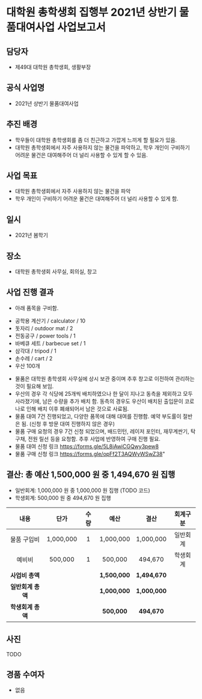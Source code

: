 대학원 총학생회 집행부 2021년 상반기 물품대여사업 사업보고서
===

## 담당자
- 제49대 대학원 총학생회, 생활부장

## 공식 사업명
- 2021년 상반기 물품대여사업

## 추진 배경
- 학우들이 대학원 총학생회를 좀 더 친근하고 가깝게 느끼게 할 필요가 있음.
- 대학원 총학생회에서 자주 사용하지 않는 물건을 파악하고, 학우 개인이 구비하기 어려운 물건은 대여해주어 더 널리 사용할 수 있게 할 수 있음.

## 사업 목표
- 대학원 총학생회에서 자주 사용하지 않는 물건을 파악
- 학우 개인이 구비하기 어려운 물건은 대여해주어 더 널리 사용할 수 있게 함.

## 일시
- 2021년 봄학기

## 장소
- 대학원 총학생회 사무실, 회의실, 창고

## 사업 진행 결과
-  아래 품목을 구비함. 
  * 공학용 계산기 / calculator / 10
  * 돗자리 / outdoor mat / 2
  * 전동공구 / power tools / 1
  * 바베큐 세트 / barbecue set / 1
  * 삼각대 / tripod / 1
  * 손수레 / cart / 2
  * 우산 100개
- 물품은 대학원 총학생회 사무실에 상시 보관 중이며 추후 창고로 이전하여 관리하는 것이 필요해 보임.
- 우산의 경우 각 식당에 25개씩 배치하였으나 한 달이 지나고 동측을 제외하고 모두 사라졌기에, 남은 수량을 추가 배치 함. 동측의 경우도 우산이 배치된 출입문이 코로나로 인해 배치 이후 폐쇄되어서 남은 것으로 사료됨.
- 물품 대여 7건 진행되었고, 다양한 품목에 대해 대여를 진행함. 예약 부도률이 절반은 됨. (신청 후 방문 대여 진행하지 않은 경우)
- 물품 구매 요청의 경우 7건 신청 되었으며, 배드민턴, 레이저 포인터, 재무계싼기, 탁구채, 전원 릴선 등을 요청함. 추후 사업에 반영하여 구매 진행 필요.
- 물품 대여 신청 링크
https://forms.gle/5L8iAwiCGQwy3pew8 
- 물품 구매 신청 링크
https://forms.gle/opFf2T3AQWyWSwZ38"

## 결산: 총 예산 1,500,000 원 중 1,494,670 원 집행
- 일반회계: 1,000,000 원 중 1,000,000 원 집행 (TODO 코드)
- 학생회계: 500,000 원 중 494,670 원 집행

| **내용** | **단가** | **수량** | **예산** | **결산** | **회계구분** |
|:---:|:---:|:---:|:---:|:---:|:---:|
| 물품 구입비 | 1,000,000 | 1 | 1,000,000 | 1,000,000 | 일반회계| 
| 예비비 | 500,000 | 1 | 500,000 | 494,670 | 학생회계| 
| **사업비 총액** |  |  | **1,500,000** | **1,494,670** |  |
| **일반회계 총액** |  |  | **1,000,000** | **1,000,000** |  |
| **학생회계 총액** |  |  | **500,000** | **494,670** |  |

## 사진
TODO

## 경품 수여자
- 없음